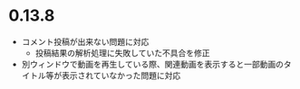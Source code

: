 ﻿# 0.13.8

* コメント投稿が出来ない問題に対応
  * 投稿結果の解析処理に失敗していた不具合を修正
* 別ウィンドウで動画を再生している際、関連動画を表示すると一部動画のタイトル等が表示されていなかった問題に対応